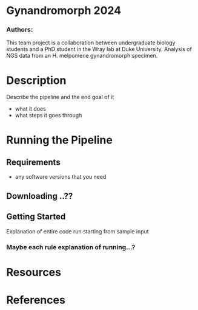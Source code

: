 # Gynandromorph 2024
### Authors: 
This team project is a collaboration between undergraduate biology students and a PhD student in the Wray lab at Duke University. 
Analysis of NGS data from an H. melpomene gynandromorph specimen. 

# Description
Describe the pipeline and the end goal of it 
- what it does
- what steps it goes through 

# Running the Pipeline
## Requirements
- any software versions that you need
## Downloading ..??
## Getting Started
Explanation of entire code run starting from sample input
### Maybe each rule explanation of running...?

# Resources

# References